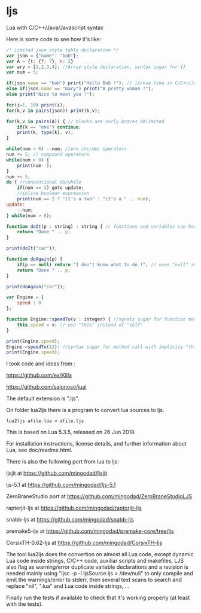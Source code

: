 # ljs
Lua with C/C++/Java/Javascript syntax

Here is some code to see how it's like:

```js
/* Limited json style table declaration */
var json = {"name": "bob"};
var A = {t: {f: 7}, n: 3}
var ary = [1,2,3,4]; //Array style declaration, syntax sugar for {}
var num = 5;

if(json.name == "bob") print("Hello Bob !"); // if/ese like in C/C++/Java/Javascript 
else if(json.name == "mary") print("A pretty woman !");
else print("Nice to meet you !");

for(i=1, 10) print(i);
for(k,v in pairs(json)) print(k,v);

for(k,v in pairs(A)) { // blocks are curly braces delimited
	if(k == "one") continue;
	print(k, type(k), v);
}

while(num > 0) --num; //pre inc/dec operators
num += 5; // compound operators
while(num > 0) {
	print(num--);
}
num += 5;
do { //conventional do/while
	if(num == 3) goto update;
	//inline boolean expression
	print(num == 2 ? "it's a two" : "it's a " .. num);
update:
	--num;
} while(num > 0);

function doIt(p : string) : string { // functions and variables can have an anotation
	return "Done " .. p;
}

print(doIt("car"));

function doAgain(p) {
	if(p == null) return "I don't know what to do !"; // uses "null" instead of "nil"
	return "Done " .. p;
}

print(doAgain("car"));

var Engine = {
	speed : 0
};

function Engine::speedTo(v : integer) { //synatx sugar for function member with "this"
	this.speed = v; // use "this" instead of "self"
}

print(Engine.speed);
Engine->speedTo(12); //syntax sugar for method call with inplicity "this"
print(Engine.speed);
```

I took code and ideas from :

https://github.com/ex/Killa

https://github.com/sajonoso/jual



The default extension is ".ljs".

On folder lua2ljs there is a program to convert lua sources to ljs.

```
lua2ljs afile.lua > afile.ljs
```

This is based on Lua 5.3.5, released on 26 Jun 2018.

For installation instructions, license details, and
further information about Lua, see doc/readme.html.

There is also the following port from lua to ljs:

ljsjit at https://github.com/mingodad/ljsjit

ljs-5.1 at https://github.com/mingodad/ljs-5.1

ZeroBraneStudio port at https://github.com/mingodad/ZeroBraneStudioLJS

raptorjit-ljs at https://github.com/mingodad/raptorjit-ljs

snabb-ljs at https://github.com/mingodad/snabb-ljs

premake5-ljs at https://github.com/mingodad/premake-core/tree/ljs

CorsixTH-0.62-ljs at https://github.com/mingodad/CorsixTH-ljs

The tool lua2ljs does the convertion on almost all Lua code, except dynamic Lua code inside strings, C/C++ code, auxiliar scripts and makefiles, LJS also flag as warning/error duplicate variable declarations and a revision is needed mainly using "ljsc -p -l ljsSource.ljs > /dev/null" to only compile and emit the warnings/error to stderr, then several text scans to search and replace "nil", ".lua" and Lua code inside strings, ...

Finally run the tests if available to check that it's working properly (at least with the tests).
